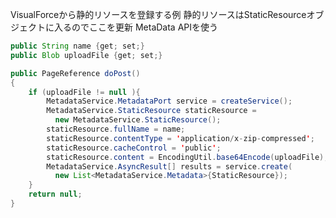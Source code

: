 <!--
title:   Salesforce Apex 静的リソース StaticResourceの登録
tags:    Apex,Salesforce
id:      c34fcd998d4894ce823b
private: false
-->
VisualForceから静的リソースを登録する例
静的リソースはStaticResourceオブジェクトに入るのでここを更新
MetaData APIを使う

```java
public String name {get; set;}
public Blob uploadFile {get; set;}

public PageReference doPost()
{
    if (uploadFile != null ){
        MetadataService.MetadataPort service = createService();
        MetadataService.StaticResource staticResource = 
          new MetadataService.StaticResource();
        staticResource.fullName = name;
        staticResource.contentType = 'application/x-zip-compressed';
        staticResource.cacheControl = 'public';
        staticResource.content = EncodingUtil.base64Encode(uploadFile);
        MetadataService.AsyncResult[] results = service.create(
          new List<MetadataService.Metadata>{StaticResource});
    }
    return null;
}
```